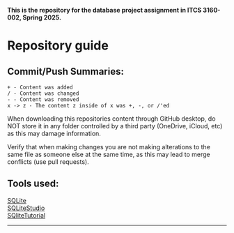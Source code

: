 **This is the repository for the database project assignment in ITCS 3160-002, Spring 2025.**

# Repository guide

## Commit/Push Summaries:

```
+ - Content was added
/ - Content was changed
- - Content was removed
x -> z - The content z inside of x was +, -, or /'ed
```

When downloading this repositories content through GitHub desktop, do NOT store it in any folder controlled by a third party (OneDrive, iCloud, etc) as this may damage information.

Verify that when making changes you are not making alterations to the same file as someone else at the same time, as this may lead to merge conflicts (use pull requests).

## Tools used:
[SQLite](https://www.sqlite.org)  
[SQLiteStudio](https://github.com/pawelsalawa/sqlitestudio/releases)  
[SQliteTutorial](https://www.sqlitetutorial.net/)
***
